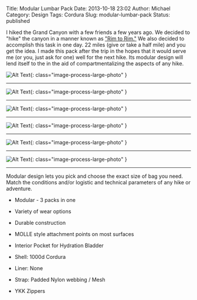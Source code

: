 Title: Modular Lumbar Pack
Date: 2013-10-18 23:02
Author: Michael
Category: Design 
Tags: Cordura
Slug: modular-lumbar-pack
Status: published

I hiked the Grand Canyon with a few friends a few years ago. We decided
to "hike" the canyon in a manner known as ["Rim to
Rim."](http://www.rimtorim.org/) We also decided to accomplish this task
in one day. 22 miles (give or take a half mile) and you get the idea. I
made this pack after the trip in the hopes that it would serve me (or
you, just ask for one) well for the next hike. Its modular design will
lend itself to the in the aid of compartmentalizing the aspects of any
hike.


![Alt Text](/images/lumbar-beauty_pass_lol-881x660.jpg){: class="image-process-large-photo" }

----

![Alt Text](/images/lumbar-Front_closed.jpg){: class="image-process-large-photo" }

----

![Alt Text](/images/lumbar-side_Open.jpg){: class="image-process-large-photo" }

----

![Alt Text](/images/lumbar-Back_closed.jpg){: class="image-process-large-photo" }

----

![Alt Text](/images/lumbar-Close_up_stitch.jpg){: class="image-process-large-photo" }

----

![Alt Text](/images/lumbar-Stitch_up_close2.jpg){: class="image-process-large-photo" }

----

Modular design lets you pick and choose the exact size of bag you need. Match the
conditions and/or logistic and technical parameters of any hike or
adventure.
 
-   Modular - 3 packs in one
-   Variety of wear options
-   Durable construction
-   MOLLE style attachment points on most surfaces
-   Interior Pocket for Hydration Bladder


-   Shell: 1000d Cordura
-   Liner: None
-   Strap: Padded Nylon webbing / Mesh
-   YKK Zippers

